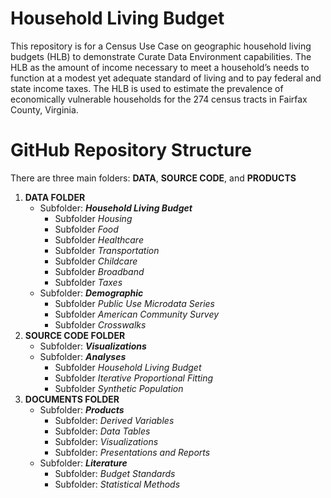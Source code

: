 # Household Living Budget
This repository is for a Census Use Case on geographic household living budgets (HLB) to demonstrate Curate Data Environment capabilities. The HLB as the amount of income necessary to meet a household’s needs to function at a modest yet adequate standard of living and to pay federal and state income taxes. The HLB is used to estimate the prevalence of economically vulnerable households for the 274 census tracts in Fairfax County, Virginia. 

# GitHub Repository Structure
There are three main folders: **DATA**, **SOURCE CODE**, and **PRODUCTS**
1. **DATA FOLDER**
   - Subfolder: ***Household Living Budget***
     - Subfolder *Housing*
     - Subfolder *Food*
     - Subfolder *Healthcare*        
     - Subfolder *Transportation* 
     - Subfolder *Childcare* 
     - Subfolder *Broadband*
     - Subfolder *Taxes*
   - Subfolder: ***Demographic***
     - Subfolder *Public Use Microdata Series*
     - Subfolder *American Community Survey*
     - Subfolder *Crosswalks*
2. **SOURCE CODE FOLDER**
   - Subfolder: ***Visualizations***
   - Subfolder: ***Analyses***
     - Subfolder *Household Living Budget*
     - Subfolder *Iterative Proportional Fitting*
     - Subfolder *Synthetic Population*
3. **DOCUMENTS FOLDER**
   - Subfolder: ***Products***
     - Subfolder: *Derived Variables* 
     - Subfolder: *Data Tables*
     - Subfolder: *Visualizations*
     - Subfolder: *Presentations and Reports*
   - Subfolder: ***Literature***
     - Subfolder: *Budget Standards*
     - Subfolder: *Statistical Methods*
     
